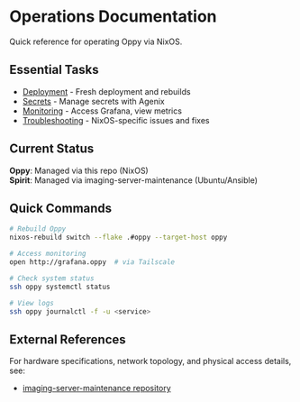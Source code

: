 # Operations Documentation

Quick reference for operating Oppy via NixOS.

## Essential Tasks

- [Deployment](01_deployment.md) - Fresh deployment and rebuilds
- [Secrets](02_secrets.md) - Manage secrets with Agenix
- [Monitoring](03_monitoring.md) - Access Grafana, view metrics
- [Troubleshooting](99_troubleshooting.md) - NixOS-specific issues and fixes

## Current Status

**Oppy**: Managed via this repo (NixOS)  
**Spirit**: Managed via imaging-server-maintenance (Ubuntu/Ansible)

## Quick Commands

```bash
# Rebuild Oppy
nixos-rebuild switch --flake .#oppy --target-host oppy

# Access monitoring
open http://grafana.oppy  # via Tailscale

# Check system status
ssh oppy systemctl status

# View logs
ssh oppy journalctl -f -u <service>
```

## External References

For hardware specifications, network topology, and physical access details, see:

- [imaging-server-maintenance repository](https://github.com/broadinstitute/imaging-server-maintenance)

